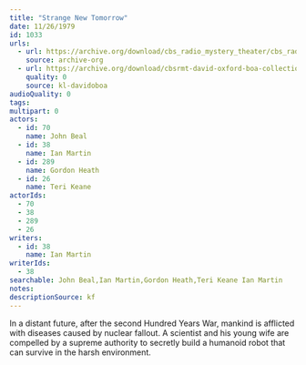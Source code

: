 ```yaml
---
title: "Strange New Tomorrow"
date: 11/26/1979
id: 1033
urls: 
  - url: https://archive.org/download/cbs_radio_mystery_theater/cbs_radio_mystery_theater-1001-1050.zip/cbs_radio_mystery_theater-1001-1050%2Fcbsrmt_1033_a_strange_new_tomorrow.mp3
    source: archive-org
  - url: https://archive.org/download/cbsrmt-david-oxford-boa-collection/CBSRMT-791126-1033-Strange-New-Tomorrow-(128-48)_WBBM-JE-{BoA}.mp3
    quality: 0
    source: kl-davidoboa
audioQuality: 0
tags: 
multipart: 0
actors:  
  - id: 70
    name: John Beal  
  - id: 38
    name: Ian Martin  
  - id: 289
    name: Gordon Heath  
  - id: 26
    name: Teri Keane
actorIds:  
  - 70  
  - 38  
  - 289  
  - 26
writers:  
  - id: 38
    name: Ian Martin
writerIds:  
  - 38
searchable: John Beal,Ian Martin,Gordon Heath,Teri Keane Ian Martin
notes: 
descriptionSource: kf
---
```

In a distant future, after the second Hundred Years War, mankind is afflicted with diseases caused by nuclear fallout. A scientist and his young wife are compelled by a supreme authority to secretly build a humanoid robot that can survive in the harsh environment.